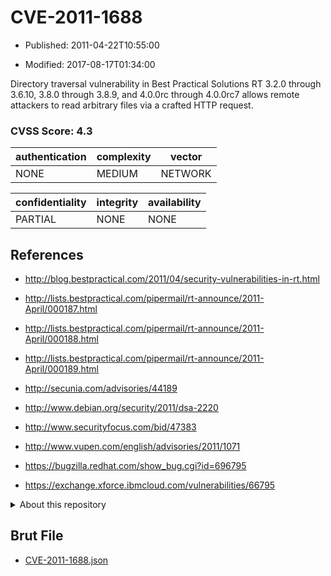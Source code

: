 # CVE-2011-1688

- Published: 2011-04-22T10:55:00

- Modified: 2017-08-17T01:34:00

Directory traversal vulnerability in Best Practical Solutions RT 3.2.0 through 3.6.10, 3.8.0 through 3.8.9, and 4.0.0rc through 4.0.0rc7 allows remote attackers to read arbitrary files via a crafted HTTP request.

### CVSS Score: **4.3**

| authentication | complexity | vector |
| --- | --- | --- |
| NONE | MEDIUM | NETWORK |

| confidentiality | integrity | availability |
| --- | --- | --- |
| PARTIAL | NONE | NONE |

## References

* http://blog.bestpractical.com/2011/04/security-vulnerabilities-in-rt.html

* http://lists.bestpractical.com/pipermail/rt-announce/2011-April/000187.html

* http://lists.bestpractical.com/pipermail/rt-announce/2011-April/000188.html

* http://lists.bestpractical.com/pipermail/rt-announce/2011-April/000189.html

* http://secunia.com/advisories/44189

* http://www.debian.org/security/2011/dsa-2220

* http://www.securityfocus.com/bid/47383

* http://www.vupen.com/english/advisories/2011/1071

* https://bugzilla.redhat.com/show_bug.cgi?id=696795

* https://exchange.xforce.ibmcloud.com/vulnerabilities/66795

<details>
<summary>About this repository</summary> 

  This repository is part of the project [Live Hack CVE](https://github.com/Live-Hack-CVE). Main website can be found [www.live-hack.org](https://www.live-hack.org) 
  
  Made by [Sn0wAlice](https://github.com/Sn0wAlice) for the people that care about security and need to have a feed of the latest CVEs. Hope you enjoy it, don't forget to star the repo and follow me on [Twitter](https://twitter.com/Sn0wAlice) and [Github](https://github.com/Sn0wAlice). And that is my [personnal website](https://www.alice-snow.me/)

  - [Home Page](https://github.com/Live-Hack-CVE)
  - [Framework](https://github.com/Live-Hack-CVE/cve-framework)
  - [CVE database](https://github.com/Live-Hack-CVE/full_database)
  - [Changelog](https://github.com/Live-Hack-CVE/Changelog)
</details>

## Brut File

* [CVE-2011-1688.json](https://raw.githubusercontent.com/Live-Hack-CVE/full_database/main/cves/2011/CVE-2011-1688.json)

